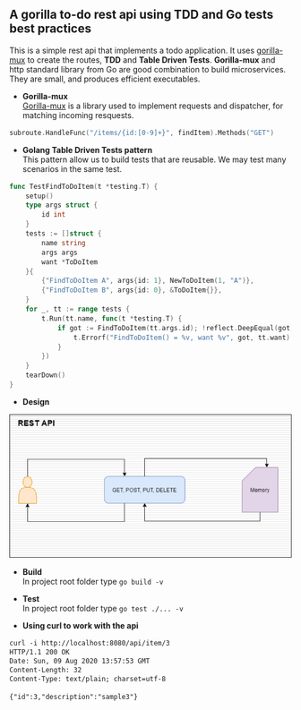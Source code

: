 ## A gorilla to-do rest api using TDD and Go tests best practices
This is a simple rest api that implements a todo application. It uses [gorilla-mux](https://github.com/gorilla/mux) to create the routes, **TDD** and **Table Driven Tests**. **Gorilla-mux** and http standard library from Go are good combination to build microservices. They are small, and produces efficient executables.

* **Gorilla-mux** \
[Gorilla-mux](https://github.com/gorilla/mux) is a library used to implement requests and dispatcher, for matching incoming resquests.
```go
subroute.HandleFunc("/items/{id:[0-9]+}", findItem).Methods("GET")
```


* **Golang Table Driven Tests pattern** \
This pattern allow us to build tests that are reusable. We may test many scenarios in the same test.
```go
func TestFindToDoItem(t *testing.T) {
	setup()
	type args struct {
		id int
	}
	tests := []struct {
		name string
		args args
		want *ToDoItem
	}{
		{"FindToDoItem A", args{id: 1}, NewToDoItem(1, "A")},
		{"FindToDoItem B", args{id: 0}, &ToDoItem{}},
	}
	for _, tt := range tests {
		t.Run(tt.name, func(t *testing.T) {
			if got := FindToDoItem(tt.args.id); !reflect.DeepEqual(got, tt.want) {
				t.Errorf("FindToDoItem() = %v, want %v", got, tt.want)
			}
		})
	}
	tearDown()
}
```

* **Design**

<p align="center">
    <img src="image/rest-api.png">
</p>

* **Build** \
In project root folder type `go build -v`

* **Test** \
In project root folder type `go test ./... -v`

* **Using curl to work with the api**
```shell
curl -i http://localhost:8080/api/item/3
HTTP/1.1 200 OK
Date: Sun, 09 Aug 2020 13:57:53 GMT
Content-Length: 32
Content-Type: text/plain; charset=utf-8

{"id":3,"description":"sample3"}
```